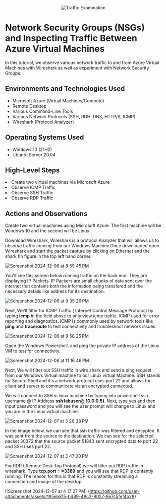 <p align="center">
<img src="https://i.imgur.com/Ua7udoS.png" alt="Traffic Examination"/>
</p>

<h1>Network Security Groups (NSGs) and Inspecting Traffic Between Azure Virtual Machines</h1>
In this tutorial, we observe various network traffic to and from Azure Virtual Machines with Wireshark as well as experiment with Network Security Groups. <br />

<h2>Environments and Technologies Used</h2>

- Microsoft Azure (Virtual Machines/Compute)
- Remote Desktop
- Various Command-Line Tools
- Various Network Protocols (SSH, RDH, DNS, HTTP/S, ICMP)
- Wireshark (Protocol Analyzer)

<h2>Operating Systems Used </h2>

- Windows 10 (21H2)
- Ubuntu Server 20.04

<h2>High-Level Steps</h2>

<li>Create two virtual machines via Microsoft Azure</li>
<li>Observe ICMP Traffic</li>
<li>Observe SSH Traffic</li>
<li>Observe RDP Traffic</li>

<h2>Actions and Observations</h2>
<p>Create two virtual machines using Microsoft Azure. The first machine will be Windows 10 and the second will be Linux. </p>
<p>Download Wireshark, Wireshark is a  protocol Analyzer that will allows us to  observe traffic coming from our Windows Machine.Once downloaded open Wireshark and start the packet capture by clicking on Ethernet and  the shark fin figure in the top left hand corner. </p>

![Screenshot 2024-12-06 at 8 59 45 PM](https://github.com/user-attachments/assets/19bea3e2-e7b6-4eed-aeff-5c88ed395a99)

<p> You'll see this screen below running traffic on the back end. They are displaying IP Packets. IP Packers are small chunks of data sent over the internet that contains both the information being transfered and the necessary details like address for its destination. </p>

![Screenshot 2024-12-06 at 9 35 26 PM](https://github.com/user-attachments/assets/16e29bf5-2038-413c-be53-f876e7f03738)

Next, We'll filter for ICMP Traffic ( Internet Control Message Protocol) by typing <b>icmp</b> in the field above to only view icmp traffic. ICMP used for error reporting and diagnostics. ICMP is commonly used by network tools like <b>ping</b> and <b>traceroute</b> to test connectivity and troubleshoot network issues.

![Screenshot 2024-12-06 at 9 58 25 PM](https://github.com/user-attachments/assets/177c1be4-f6d1-4311-bedf-90865e9c4c3e)

<p> Open the Windows Powershell,  and ping the private IP address of  the Linux VM  to test for connectivity. </p>

![Screenshot 2024-12-06 at 11 16 46 PM](https://github.com/user-attachments/assets/3d08f6db-5cfb-43a5-8edf-2ac4b7147f52)

<p> Next, We will filter out SSH traffic in wire shark and send a ping request from our Windows Virtual machine to our Linux virtual Machine. SSH stands for Secure Shell and it's a network protocol uses port 22 and allows for client and server to communicate via an encrypted connected. </p>
<p> We will connect to SSH in linux machine  by typing into powershell ssh username  @ IP Address <b>ssh labuser@ 10.0.0.5)</b>. Next, type yes and then input password  and you will see the user prompt will change to Linux and you are in the Linux virtual machine. </p>

![Screenshot 2024-12-07 at 3 26 38 PM](https://github.com/user-attachments/assets/217e4c50-317e-4109-b2df-17668158b65b)

<P> In the image below, we can see that ssh traffic was filtered and encypted. It was sent from the source to the destination. We can see for the selected packet 30372 that the source packet 51843 sent encrypted data to port 22 and SSH uses port 22.  </P>

![Screenshot 2024-12-07 at 3 47 00 PM](https://github.com/user-attachments/assets/a26b6f45-991b-4480-83b5-06422a52fde0)

 <p> For RDP ( Remote Desk Top Protocol) we will filter out RDP traffic in wireshark. Type <b>tcp.port = =3389</b> and you will see that RDP is contantly running. The reason for this is that RDP is constantly streaming a connection  and image of the desktop.</p>
 
![Screenshot 2024-12-07 at 4 17 27 PM] (https://github.com/user-attachments/assets/195eb815-bd89-48c3-9027-8e7c5fef4b28)

 

